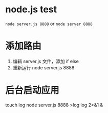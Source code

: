 # node.js test
```node server.js 8888```
or
```node server 8888```
# 添加路由
1. 编辑 server.js 文件，添加 if else
2. 重新运行 node server.js 8888

# 后台启动应用
touch log node server.js 8888 >log log 2>&1 &
